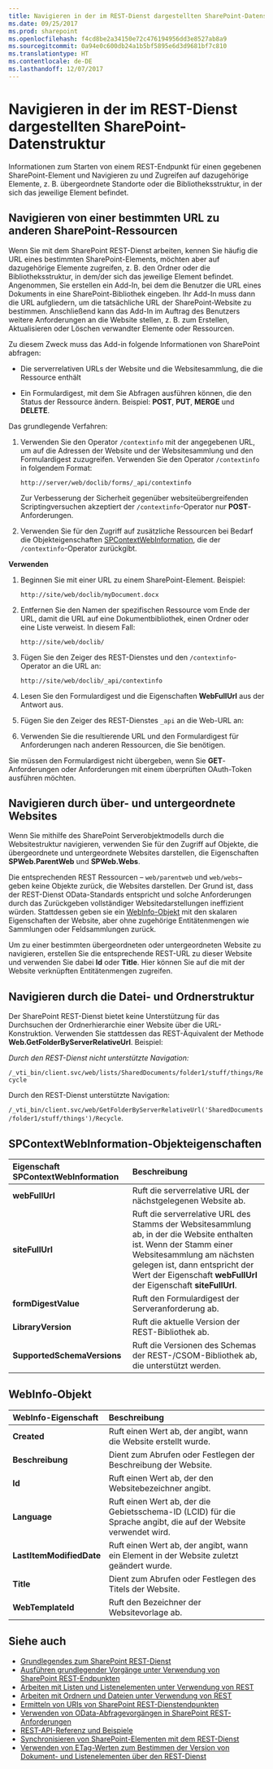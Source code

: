 ```yaml
---
title: Navigieren in der im REST-Dienst dargestellten SharePoint-Datenstruktur
ms.date: 09/25/2017
ms.prod: sharepoint
ms.openlocfilehash: f4cd8be2a34150e72c476194956dd3e8527ab8a9
ms.sourcegitcommit: 0a94e0c600db24a1b5bf5895e6d3d9681bf7c810
ms.translationtype: HT
ms.contentlocale: de-DE
ms.lasthandoff: 12/07/2017
---
```

# <a name="navigate-the-sharepoint-data-structure-represented-in-the-rest-service"></a>Navigieren in der im REST-Dienst dargestellten SharePoint-Datenstruktur
Informationen zum Starten von einem REST-Endpunkt für einen gegebenen SharePoint-Element und Navigieren zu und Zugreifen auf dazugehörige Elemente, z. B. übergeordnete Standorte oder die Bibliotheksstruktur, in der sich das jeweilige Element befindet. 
 
## <a name="navigate-from-a-given-url-to-reach-other-sharepoint-resources"></a>Navigieren von einer bestimmten URL zu anderen SharePoint-Ressourcen
Wenn Sie mit dem SharePoint REST-Dienst arbeiten, kennen Sie häufig die URL eines bestimmten SharePoint-Elements, möchten aber auf dazugehörige Elemente zugreifen, z. B. den Ordner oder die Bibliotheksstruktur, in dem/der sich das jeweilige Element befindet. Angenommen, Sie erstellen ein Add-In, bei dem die Benutzer die URL eines Dokuments in eine SharePoint-Bibliothek eingeben. Ihr Add-In muss dann die URL aufgliedern, um die tatsächliche URL der SharePoint-Website zu bestimmen. Anschließend kann das Add-In im Auftrag des Benutzers weitere Anforderungen an die Website stellen, z. B. zum Erstellen, Aktualisieren oder Löschen verwandter Elemente oder Ressourcen. 
 
Zu diesem Zweck muss das Add-in folgende Informationen von SharePoint abfragen:
 
- Die serverrelativen URLs der Website und die Websitesammlung, die die Ressource enthält   
 
- Ein Formulardigest, mit dem Sie Abfragen ausführen können, die den Status der Ressource ändern. Beispiel:  **POST**,  **PUT**,  **MERGE** und  **DELETE**.
    
Das grundlegende Verfahren:

1. Verwenden Sie den Operator `/contextinfo` mit der angegebenen URL, um auf die Adressen der Website und der Websitesammlung und den Formulardigest zuzugreifen. Verwenden Sie den Operator `/contextinfo` in folgendem Format:
    
     `http://server/web/doclib/forms/_api/contextinfo`
    
    Zur Verbesserung der Sicherheit gegenüber websiteübergreifenden Scriptingversuchen akzeptiert der `/contextinfo`-Operator nur **POST**-Anforderungen.
    
 
2. Verwenden Sie für den Zugriff auf zusätzliche Ressourcen bei Bedarf die Objekteigenschaften [SPContextWebInformation](#bk_props), die der `/contextinfo`-Operator zurückgibt.
    
 
 **Verwenden**
 

1. Beginnen Sie mit einer URL zu einem SharePoint-Element. Beispiel:
    
     `http://site/web/doclib/myDocument.docx`
     
2. Entfernen Sie den Namen der spezifischen Ressource vom Ende der URL, damit die URL auf eine Dokumentbibliothek, einen Ordner oder eine Liste verweist. In diesem Fall:
    
     `http://site/web/doclib/`
    
3. Fügen Sie den Zeiger des REST-Dienstes und den `/contextinfo`-Operator an die URL an:
    
     `http://site/web/doclib/_api/contextinfo`
    
4. Lesen Sie den Formulardigest und die Eigenschaften **WebFullUrl** aus der Antwort aus.
    
5. Fügen Sie den Zeiger des REST-Dienstes `_api` an die Web-URL an:
    
6. Verwenden Sie die resultierende URL und den Formulardigest für Anforderungen nach anderen Ressourcen, die Sie benötigen.
    
Sie müssen den Formulardigest nicht übergeben, wenn Sie **GET**-Anforderungen oder Anforderungen mit einem überprüften OAuth-Token ausführen möchten.
 
## <a name="navigate-parent-and-child-sites"></a>Navigieren durch über- und untergeordnete Websites
<a name="bk_sites"> </a> Wenn Sie mithilfe des SharePoint Serverobjektmodells durch die Websitestruktur navigieren, verwenden Sie für den Zugriff auf Objekte, die übergeordnete und untergeordnete Websites darstellen, die Eigenschaften **SPWeb.ParentWeb** und **SPWeb.Webs**.

Die entsprechenden REST Ressourcen – `web/parentweb` und `web/webs`– geben keine Objekte zurück, die Websites darstellen. Der Grund ist, dass der REST-Dienst OData-Standards entspricht und solche Anforderungen durch das Zurückgeben vollständiger Websitedarstellungen ineffizient würden. Stattdessen geben sie ein [WebInfo-Objekt](#bk_webinfo) mit den skalaren Eigenschaften der Website, aber ohne zugehörige Entitätenmengen wie Sammlungen oder Feldsammlungen zurück.
  
Um zu einer bestimmten übergeordneten oder untergeordneten Website zu navigieren, erstellen Sie die entsprechende REST-URL zu dieser Website und verwenden Sie dabei **Id** oder **Title**. Hier können Sie auf die mit der Website verknüpften Entitätenmengen zugreifen.
 
## <a name="navigating-folder-structure"></a>Navigieren durch die Datei- und Ordnerstruktur
<a name="bk_folders"> </a> Der SharePoint REST-Dienst bietet keine Unterstützung für das Durchsuchen der Ordnerhierarchie einer Website über die URL-Konstruktion. Verwenden Sie stattdessen das REST-Äquivalent der Methode **Web.GetFolderByServerRelativeUrl**. Beispiel:
 
 *Durch den REST-Dienst nicht unterstützte Navigation:* 
  
 `/_vti_bin/client.svc/web/lists/SharedDocuments/folder1/stuff/things/Recycle`
 
Durch den REST-Dienst unterstützte Navigation: 
 
 `/_vti_bin/client.svc/web/GetFolderByServerRelativeUrl('SharedDocuments/folder1/stuff/things')/Recycle`.
 

## <a name="spcontextwebinformation-object-properties"></a>SPContextWebInformation-Objekteigenschaften
<a name="bk_props"> </a>

|**Eigenschaft SPContextWebInformation**|**Beschreibung**|
|:-----|:-----|
|**webFullUrl**|Ruft die serverrelative URL der nächstgelegenen Website ab.|
|**siteFullUrl**|Ruft die serverrelative URL des Stamms der Websitesammlung ab, in der die Website enthalten ist. Wenn der Stamm einer Websitesammlung am nächsten gelegen ist, dann entspricht der Wert der Eigenschaft **webFullUrl** der Eigenschaft **siteFullUrl**.|
|**formDigestValue**|Ruft den Formulardigest der Serveranforderung ab.|
|**LibraryVersion**|Ruft die aktuelle Version der REST-Bibliothek ab.|
|**SupportedSchemaVersions**|Ruft die Versionen des Schemas der REST-/CSOM-Bibliothek ab, die unterstützt werden.|

## <a name="webinfo-object"></a>WebInfo-Objekt
<a name="bk_webinfo"> </a>

|**WebInfo-Eigenschaft**|**Beschreibung**|
|:-----|:-----|
|**Created**|Ruft einen Wert ab, der angibt, wann die Website erstellt wurde.|
|**Beschreibung**|Dient zum Abrufen oder Festlegen der Beschreibung der Website.|
|**Id**|Ruft einen Wert ab, der den Websitebezeichner angibt.|
|**Language**|Ruft einen Wert ab, der die Gebietsschema-ID (LCID) für die Sprache angibt, die auf der Website verwendet wird.|
|**LastItemModifiedDate**|Ruft einen Wert ab, der angibt, wann ein Element in der Website zuletzt geändert wurde.|
|**Title**|Dient zum Abrufen oder Festlegen des Titels der Website.|
|**WebTemplateId**|Ruft den Bezeichner der Websitevorlage ab.|

## <a name="see-also"></a>Siehe auch
<a name="bk_addresources"> </a>

-  [Grundlegendes zum SharePoint REST-Dienst](get-to-know-the-sharepoint-rest-service.md)
-  [Ausführen grundlegender Vorgänge unter Verwendung von SharePoint REST-Endpunkten](complete-basic-operations-using-sharepoint-rest-endpoints.md)
-  [Arbeiten mit Listen und Listenelementen unter Verwendung von REST](working-with-lists-and-list-items-with-rest.md)
-  [Arbeiten mit Ordnern und Dateien unter Verwendung von REST](working-with-folders-and-files-with-rest.md)
-  [Ermitteln von URIs von SharePoint REST-Dienstendpunkten](determine-sharepoint-rest-service-endpoint-uris.md)
-  [Verwenden von OData-Abfragevorgängen in SharePoint REST-Anforderungen](use-odata-query-operations-in-sharepoint-rest-requests.md)
-  [REST-API-Referenz und Beispiele](http://msdn.microsoft.com/library/02128c70-9d27-4388-9374-a11bce68fdb8%28Office.15%29.aspx)
-  [Synchronisieren von SharePoint-Elementen mit dem REST-Dienst](synchronize-sharepoint-items-using-the-rest-service.md)
-  [Verwenden von ETag-Werten zum Bestimmen der Version von Dokument- und Listenelementen über den REST-Dienst](http://msdn.microsoft.com/library/use-etag-values-through-the-rest-service-to-get-document-list-item-versioning%28Office.15%29.aspx)
    
 

 

 

